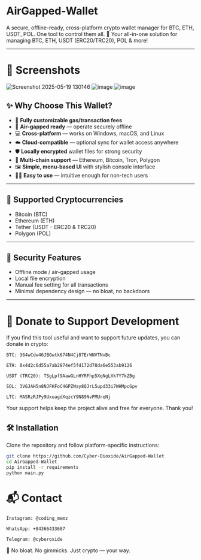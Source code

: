 # AirGapped-Wallet
A secure, offline-ready, cross-platform crypto wallet manager for BTC, ETH, USDT, POL. One tool to control them all.
🔐 Your all-in-one solution for managing BTC, ETH, USDT (ERC20/TRC20), POL & more!

---
# 📸 Screenshots

![Screenshot 2025-05-19 130146](https://github.com/user-attachments/assets/69f2b656-6d1e-460e-afc2-998a0bdd0c21)
![image](https://github.com/user-attachments/assets/54a486c0-537f-4b1e-819e-353425aba285)
![image](https://github.com/user-attachments/assets/8b2ba410-23d5-4910-8d2d-5c701674b3e0)


## ✨ Why Choose This Wallet?

- 🔧 **Fully customizable gas/transaction fees**
- 📴 **Air-gapped ready** — operate securely offline
- 💻 **Cross-platform** — works on Windows, macOS, and Linux
- ☁️ **Cloud-compatible** — optional sync for wallet access anywhere
- 🛡 **Locally encrypted** wallet files for strong security
- 🔄 **Multi-chain support** — Ethereum, Bitcoin, Tron, Polygon
- 🖼 **Simple, menu-based UI** with stylish console interface
- 👨‍💻 **Easy to use** — intuitive enough for non-tech users

---

## 🔧 Supported Cryptocurrencies

- Bitcoin (BTC)
- Ethereum (ETH)
- Tether (USDT - ERC20 & TRC20)
- Polygon (POL)

---

## 🔐 Security Features

- Offline mode / air-gapped usage
- Local file encryption
- Manual fee setting for all transactions
- Minimal dependency design — no bloat, no backdoors

---

# 🙌 Donate to Support Development

If you find this tool useful and want to support future updates, you can donate in crypto:

    BTC: 364wCdw46JBGwtk674N4Cj87ErWNVTNvBc

    ETH: 0x4d2c6d55a7ab2874ef5fd172d78da6e553ab9126

    USDT (TRC20): TSgLpf9AawGLnHYRFhp5XqNgLVk7Y7kZBg

    SOL: 3VGJAH5n8NJFKFoC4GPZWay8QJrL5upd33i7WHMpcGpv

    LTC: MASRzRJPy9UxuagdXqzcY9N89NvPMUreNj

Your support helps keep the project alive and free for everyone. Thank you!

## 🛠 Installation

Clone the repository and follow platform-specific instructions:

```bash
git clone https://github.com/Cyber-Dioxide/AirGapped-Wallet
cd AirGapped-Wallet
pip install -r requirements
python main.py
``` 

# 📬 Contact

    Instagram: @coding_memz

    WhatsApp: +84366433687

    Telegram: @cyberoxide

🚫 No bloat. No gimmicks. Just crypto — your way.

